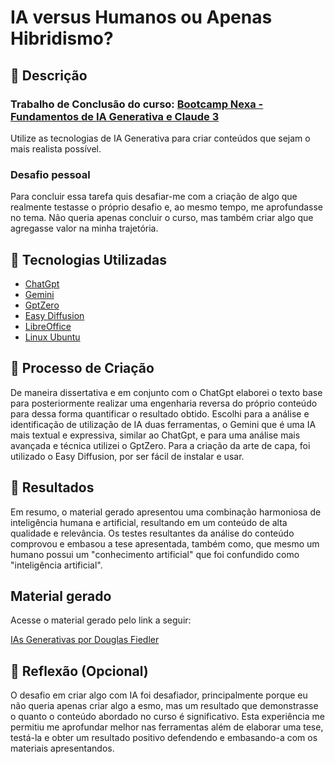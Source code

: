 # IA versus Humanos ou Apenas Hibridismo?

## 📒 Descrição
### Trabalho de Conclusão do curso: [Bootcamp Nexa - Fundamentos de IA Generativa e Claude 3](https://web.dio.me/track/bootcamp-nexa-fundamentos-de-ia-generativa-e-claude-3)
Utilize as tecnologias de IA Generativa para criar conteúdos que sejam o mais realista possível.

### Desafio pessoal
Para concluir essa tarefa quis desafiar-me com a criação de algo que realmente testasse o próprio desafio e, ao mesmo tempo, me aprofundasse no tema. Não queria apenas concluir o curso, mas também criar algo que agregasse valor na minha trajetória.

## 🤖 Tecnologias Utilizadas
* [ChatGpt](https://www.chatgpt.com)
* [Gemini](https://www.gemini.google.com)
* [GptZero](https://www.gptzero.me)
* [Easy Diffusion](https://www.easydiffusion.github.io)
* [LibreOffice](https://www.libreoffice.org)
* [Linux Ubuntu](https://www.ubuntu.com)

## 🧐 Processo de Criação
De maneira dissertativa e em conjunto com o ChatGpt elaborei o texto base para posteriormente realizar uma engenharia reversa do próprio conteúdo para dessa forma quantificar o resultado obtido.
Escolhi para a análise e identificação de utilização de IA duas ferramentas, o Gemini que é uma IA mais textual e expressiva, similar ao ChatGpt, e para uma análise mais avançada e técnica utilizei o GptZero.
Para a criação da arte de capa, foi utilizado o Easy Diffusion, por ser fácil de instalar e usar.

## 🚀 Resultados
Em resumo, o material gerado apresentou uma combinação harmoniosa de inteligência humana e artificial, resultando em um conteúdo de alta qualidade e relevância.
Os testes resultantes da análise do conteúdo comprovou e embasou a tese apresentada, também como, que mesmo um humano possui um "conhecimento artificial" que foi confundido como "inteligência artificial".

## Material gerado
Acesse o material gerado pelo link a seguir:

[IAs Generativas por Douglas Fiedler](/exemplos/ias-generativas-por-douglas-fiedler.pdf)

## 💭 Reflexão (Opcional)
O desafio em criar algo com IA foi desafiador, principalmente porque eu não queria apenas criar algo a esmo, mas um resultado que demonstrasse o quanto o conteúdo abordado no curso é significativo. Esta experiência me permitiu me aprofundar melhor nas ferramentas além de elaborar uma tese, testá-la e obter um resultado positivo defendendo e embasando-a com os materiais apresentandos.
